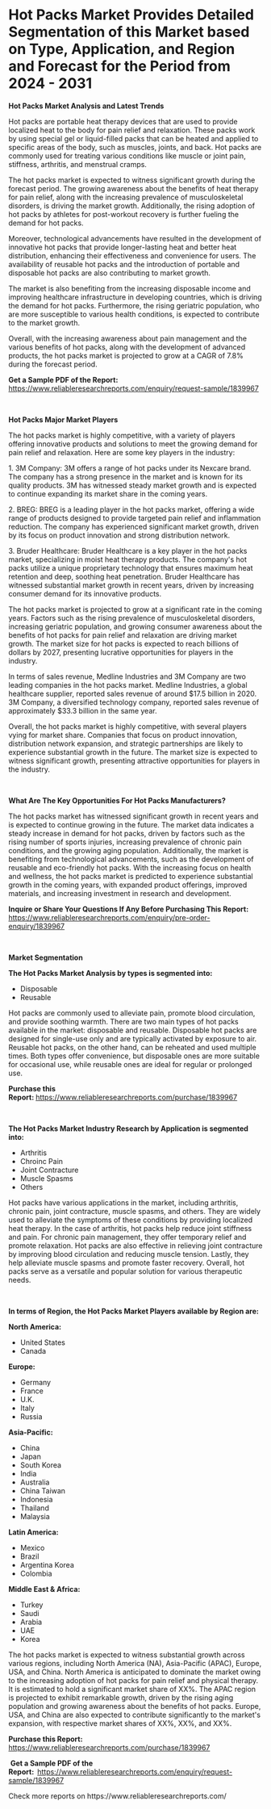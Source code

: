 <p><h1>Hot Packs Market Provides Detailed Segmentation of this Market based on Type, Application, and Region and Forecast for the Period from 2024 - 2031</h1></p><p><strong>Hot Packs Market Analysis and Latest Trends</strong></p>
<p><p>Hot packs are portable heat therapy devices that are used to provide localized heat to the body for pain relief and relaxation. These packs work by using special gel or liquid-filled packs that can be heated and applied to specific areas of the body, such as muscles, joints, and back. Hot packs are commonly used for treating various conditions like muscle or joint pain, stiffness, arthritis, and menstrual cramps.</p><p>The hot packs market is expected to witness significant growth during the forecast period. The growing awareness about the benefits of heat therapy for pain relief, along with the increasing prevalence of musculoskeletal disorders, is driving the market growth. Additionally, the rising adoption of hot packs by athletes for post-workout recovery is further fueling the demand for hot packs.</p><p>Moreover, technological advancements have resulted in the development of innovative hot packs that provide longer-lasting heat and better heat distribution, enhancing their effectiveness and convenience for users. The availability of reusable hot packs and the introduction of portable and disposable hot packs are also contributing to market growth.</p><p>The market is also benefiting from the increasing disposable income and improving healthcare infrastructure in developing countries, which is driving the demand for hot packs. Furthermore, the rising geriatric population, who are more susceptible to various health conditions, is expected to contribute to the market growth.</p><p>Overall, with the increasing awareness about pain management and the various benefits of hot packs, along with the development of advanced products, the hot packs market is projected to grow at a CAGR of 7.8% during the forecast period.</p></p>
<p><strong>Get a Sample PDF of the Report:&nbsp;</strong> <a href="https://www.reliableresearchreports.com/enquiry/request-sample/1839967">https://www.reliableresearchreports.com/enquiry/request-sample/1839967</a></p>
<p>&nbsp;</p>
<p><strong>Hot Packs Major Market Players</strong></p>
<p><p>The hot packs market is highly competitive, with a variety of players offering innovative products and solutions to meet the growing demand for pain relief and relaxation. Here are some key players in the industry:</p><p>1. 3M Company: 3M offers a range of hot packs under its Nexcare brand. The company has a strong presence in the market and is known for its quality products. 3M has witnessed steady market growth and is expected to continue expanding its market share in the coming years.</p><p>2. BREG: BREG is a leading player in the hot packs market, offering a wide range of products designed to provide targeted pain relief and inflammation reduction. The company has experienced significant market growth, driven by its focus on product innovation and strong distribution network.</p><p>3. Bruder Healthcare: Bruder Healthcare is a key player in the hot packs market, specializing in moist heat therapy products. The company's hot packs utilize a unique proprietary technology that ensures maximum heat retention and deep, soothing heat penetration. Bruder Healthcare has witnessed substantial market growth in recent years, driven by increasing consumer demand for its innovative products.</p><p>The hot packs market is projected to grow at a significant rate in the coming years. Factors such as the rising prevalence of musculoskeletal disorders, increasing geriatric population, and growing consumer awareness about the benefits of hot packs for pain relief and relaxation are driving market growth. The market size for hot packs is expected to reach billions of dollars by 2027, presenting lucrative opportunities for players in the industry.</p><p>In terms of sales revenue, Medline Industries and 3M Company are two leading companies in the hot packs market. Medline Industries, a global healthcare supplier, reported sales revenue of around $17.5 billion in 2020. 3M Company, a diversified technology company, reported sales revenue of approximately $33.3 billion in the same year.</p><p>Overall, the hot packs market is highly competitive, with several players vying for market share. Companies that focus on product innovation, distribution network expansion, and strategic partnerships are likely to experience substantial growth in the future. The market size is expected to witness significant growth, presenting attractive opportunities for players in the industry.</p></p>
<p>&nbsp;</p>
<p><strong>What Are The Key Opportunities For Hot Packs Manufacturers?</strong></p>
<p><p>The hot packs market has witnessed significant growth in recent years and is expected to continue growing in the future. The market data indicates a steady increase in demand for hot packs, driven by factors such as the rising number of sports injuries, increasing prevalence of chronic pain conditions, and the growing aging population. Additionally, the market is benefiting from technological advancements, such as the development of reusable and eco-friendly hot packs. With the increasing focus on health and wellness, the hot packs market is predicted to experience substantial growth in the coming years, with expanded product offerings, improved materials, and increasing investment in research and development.</p></p>
<p><strong>Inquire or Share Your Questions If Any Before Purchasing This Report:</strong> <a href="https://www.reliableresearchreports.com/enquiry/pre-order-enquiry/1839967">https://www.reliableresearchreports.com/enquiry/pre-order-enquiry/1839967</a></p>
<p>&nbsp;</p>
<p><strong>Market Segmentation</strong></p>
<p><strong>The Hot Packs Market Analysis by types is segmented into:</strong></p>
<p><ul><li>Disposable</li><li>Reusable</li></ul></p>
<p><p>Hot packs are commonly used to alleviate pain, promote blood circulation, and provide soothing warmth. There are two main types of hot packs available in the market: disposable and reusable. Disposable hot packs are designed for single-use only and are typically activated by exposure to air. Reusable hot packs, on the other hand, can be reheated and used multiple times. Both types offer convenience, but disposable ones are more suitable for occasional use, while reusable ones are ideal for regular or prolonged use.</p></p>
<p><strong>Purchase this Report:&nbsp;</strong><a href="https://www.reliableresearchreports.com/purchase/1839967">https://www.reliableresearchreports.com/purchase/1839967</a></p>
<p>&nbsp;</p>
<p><strong>The Hot Packs Market Industry Research by Application is segmented into:</strong></p>
<p><ul><li>Arthritis</li><li>Chroinc Pain</li><li>Joint Contracture</li><li>Muscle Spasms</li><li>Others</li></ul></p>
<p><p>Hot packs have various applications in the market, including arthritis, chronic pain, joint contracture, muscle spasms, and others. They are widely used to alleviate the symptoms of these conditions by providing localized heat therapy. In the case of arthritis, hot packs help reduce joint stiffness and pain. For chronic pain management, they offer temporary relief and promote relaxation. Hot packs are also effective in relieving joint contracture by improving blood circulation and reducing muscle tension. Lastly, they help alleviate muscle spasms and promote faster recovery. Overall, hot packs serve as a versatile and popular solution for various therapeutic needs.</p></p>
<p>&nbsp;</p>
<p><strong>In terms of Region, the Hot Packs Market Players available by Region are:</strong></p>
<p>
    <p> <strong> North America: </strong>
        <ul>
            <li>United States</li>
            <li>Canada</li>
        </ul>
        </p> 
    <p> <strong> Europe: </strong>
        <ul>
            <li>Germany</li>
            <li>France</li>
            <li>U.K.</li>
            <li>Italy</li>
            <li>Russia</li>
        </ul>
        </p> 
    <p> <strong> Asia-Pacific: </strong>
        <ul>
            <li>China</li>
            <li>Japan</li>
            <li>South Korea</li>
            <li>India</li>
            <li>Australia</li>
            <li>China Taiwan</li>
            <li>Indonesia</li>
            <li>Thailand</li>
            <li>Malaysia</li>
        </ul>
        </p> 
    <p> <strong> Latin America: </strong>
        <ul>
            <li>Mexico</li>
            <li>Brazil</li>
            <li>Argentina Korea</li>
            <li>Colombia</li>
        </ul>
        </p> 
    <p> <strong> Middle East & Africa: </strong>
        <ul>
            <li>Turkey</li>
            <li>Saudi</li>
            <li>Arabia</li>
            <li>UAE</li>
            <li>Korea</li>
        </ul>
    </p>
    </p>
<p><p>The hot packs market is expected to witness substantial growth across various regions, including North America (NA), Asia-Pacific (APAC), Europe, USA, and China. North America is anticipated to dominate the market owing to the increasing adoption of hot packs for pain relief and physical therapy. It is estimated to hold a significant market share of XX%. The APAC region is projected to exhibit remarkable growth, driven by the rising aging population and growing awareness about the benefits of hot packs. Europe, USA, and China are also expected to contribute significantly to the market's expansion, with respective market shares of XX%, XX%, and XX%.</p></p>
<p><strong>Purchase this Report: </strong><a href="https://www.reliableresearchreports.com/purchase/1839967">https://www.reliableresearchreports.com/purchase/1839967</a></p>
<p>&nbsp;<strong>Get a Sample PDF of the Report:&nbsp;&nbsp;</strong><a href="https://www.reliableresearchreports.com/enquiry/request-sample/1839967">https://www.reliableresearchreports.com/enquiry/request-sample/1839967</a></p>
<p><strong></strong></p>
<p>Check more reports on https://www.reliableresearchreports.com/</p>